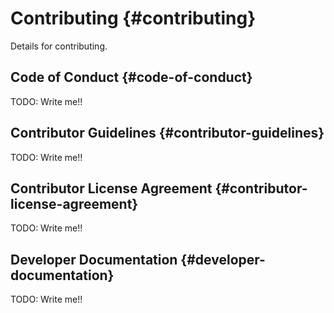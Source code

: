 # Contributing {#contributing}
Details for contributing.

## Code of Conduct {#code-of-conduct}
TODO: Write me!!

## Contributor Guidelines {#contributor-guidelines}
TODO: Write me!!

## Contributor License Agreement {#contributor-license-agreement}
TODO: Write me!!

## Developer Documentation {#developer-documentation}
TODO: Write me!!
